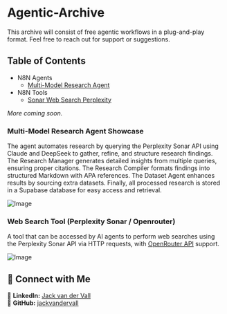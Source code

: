 ﻿# Agentic-Archive
This archive will consist of free agentic workflows in a plug-and-play format. Feel free to reach out for support or suggestions.


## Table of Contents
- N8N Agents
  - [Multi-Model Research Agent](https://github.com/jackvandervall/Agentic-Archive/blob/main/N8N%20Agents/Multi-Model%20Research%20Agent.json)
- N8N Tools
  - [Sonar Web Search Perplexity](https://github.com/jackvandervall/Agentic-Archive/blob/main/N8N%20Tools/Sonar%20Web%20Search%20(Perplexity%20API).json)

*More coming soon.*

### Multi-Model Research Agent Showcase
The agent automates research by querying the Perplexity Sonar API using Claude and DeepSeek to gather, refine, and structure research findings. The Research Manager generates detailed insights from multiple queries, ensuring proper citations. The Research Compiler formats findings into structured Markdown with APA references. The Dataset Agent enhances results by sourcing extra datasets. Finally, all processed research is stored in a Supabase database for easy access and retrieval.

![Image](https://github.com/user-attachments/assets/91fceb3b-1658-41a2-aeaf-96733063e370)

### Web Search Tool (Perplexity Sonar / Openrouter)
A tool that can be accessed by AI agents to perform web searches using the Perplexity Sonar API via HTTP requests, with [OpenRouter API](https://github.com/jackvandervall/Agentic-Archive/blob/main/N8N%20Tools/Sonar%20Web%20Search%20(OpenRouter%20API).json) support.

![Image](https://github.com/user-attachments/assets/45407c14-c77c-46f1-9362-4a60ac77c7d9)


## 🔗 Connect with Me  
💼 **LinkedIn:** [Jack van der Vall](https://www.linkedin.com/in/jackvandervall)  
📂 **GitHub:** [jackvandervall](https://github.com/jackvandervall)  
